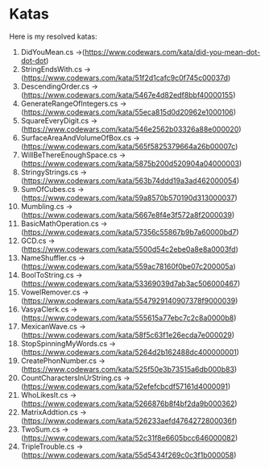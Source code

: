# Katas
Here is my resolved katas: 
 1. DidYouMean.cs ->(https://www.codewars.com/kata/did-you-mean-dot-dot-dot)
 2. StringEndsWith.cs -> (https://www.codewars.com/kata/51f2d1cafc9c0f745c00037d)
 3. DescendingOrder.cs -> (https://www.codewars.com/kata/5467e4d82edf8bbf40000155)
 4. GenerateRangeOfIntegers.cs -> (https://www.codewars.com/kata/55eca815d0d20962e1000106)
 5. SquareEveryDigit.cs -> (https://www.codewars.com/kata/546e2562b03326a88e000020)
 6. SurfaceAreaAndVolumeOfBox.cs -> (https://www.codewars.com/kata/565f5825379664a26b00007c)
 7. WillBeThereEnoughSpace.cs -> (https://www.codewars.com/kata/5875b200d520904a04000003)
 8. StringyStrings.cs -> (https://www.codewars.com/kata/563b74ddd19a3ad462000054)
 9. SumOfCubes.cs -> (https://www.codewars.com/kata/59a8570b570190d313000037)
 10. Mumbling.cs -> (https://www.codewars.com/kata/5667e8f4e3f572a8f2000039)
 11. BasicMathOperation.cs -> (https://www.codewars.com/kata/57356c55867b9b7a60000bd7)
 12. GCD.cs -> (https://www.codewars.com/kata/5500d54c2ebe0a8e8a0003fd)
 13. NameShuffler.cs -> (https://www.codewars.com/kata/559ac78160f0be07c200005a)
 14. BoolToString.cs -> (https://www.codewars.com/kata/53369039d7ab3ac506000467)
 15. VowelRemover.cs -> (https://www.codewars.com/kata/5547929140907378f9000039)
 16. VasyaClerk.cs -> (https://www.codewars.com/kata/555615a77ebc7c2c8a0000b8)
 17. MexicanWave.cs -> (https://www.codewars.com/kata/58f5c63f1e26ecda7e000029)
 18. StopSpinningMyWords.cs -> (https://www.codewars.com/kata/5264d2b162488dc400000001)
 19. CreatePhonNumber.cs -> (https://www.codewars.com/kata/525f50e3b73515a6db000b83)
 20. CountCharactersInUrString.cs -> (https://www.codewars.com/kata/52efefcbcdf57161d4000091)
 21. WhoLikesIt.cs -> (https://www.codewars.com/kata/5266876b8f4bf2da9b000362)
 22. MatrixAddtion.cs -> (https://www.codewars.com/kata/526233aefd4764272800036f)
 23. TwoSum.cs -> (https://www.codewars.com/kata/52c31f8e6605bcc646000082)
 24. TripleTrouble.cs -> (https://www.codewars.com/kata/55d5434f269c0c3f1b000058)

